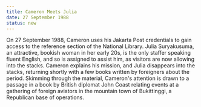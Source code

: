 ```yaml
---
title: Cameron Meets Julia
date: 27 September 1988 
status: new
---
```


On 27 September 1988, Cameron uses his Jakarta Post credentials to gain
access to the reference section of the National Library. Julia
Suryakusuma, an attractive, bookish woman in her early 20s, is the only
staffer speaking fluent English, and so is assigned to assist him, as
visitors are now allowing into the stacks. Cameron explains his mission,
and Julia disappears into the stacks, returning shortly with a few books
written by foreigners about the period. Skimming through the material,
Cameron's attention is drawn to a passage in a book by British diplomat
John Coast relating events at a gathering of foreign aviators in the
mountain town of Bukittinggi, a Republican base of operations.

